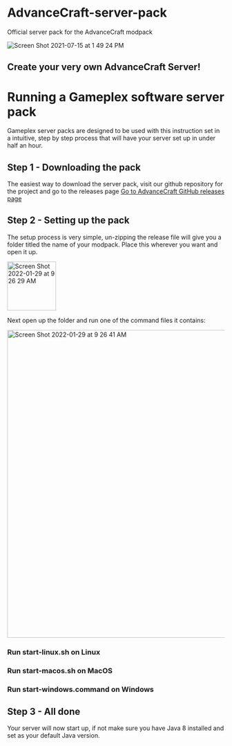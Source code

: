 # AdvanceCraft-server-pack
Official server pack for the AdvanceCraft modpack

![Screen Shot 2021-07-15 at 1 49 24 PM](https://repository-images.githubusercontent.com/443187997/9009c489-2d38-42d1-a595-d88bc2b53ec1)

## Create your very own AdvanceCraft Server!

# Running a Gameplex software server pack

Gameplex server packs are designed to be used with this instruction set in a intuitive, step by step process that will have your server set up in under half an hour.

## Step 1 - Downloading the pack

The easiest way to download the server pack, visit our github repository for the project and go to the releases page
[Go to AdvanceCraft GitHub releases page](https://github.com/Gameplex-Software/AdvanceCraft-server-pack/releases)

## Step 2 - Setting up the pack

The setup process is very simple, un-zipping the release file will give you a folder titled the name of your modpack. Place this wherever you want and open it up.

<img width="113" alt="Screen Shot 2022-01-29 at 9 26 29 AM" src="https://user-images.githubusercontent.com/34868944/151664653-c23734cf-58bc-40c9-8752-c71fe2770c75.png">



Next open up the folder and run one of the command files it contains:

<img width="711" alt="Screen Shot 2022-01-29 at 9 26 41 AM" src="https://user-images.githubusercontent.com/34868944/151664658-0b87af10-2654-48b8-ae4e-51c7dfaba3a6.png">



### Run start-linux.sh on Linux
### Run start-macos.sh on MacOS
### Run start-windows.command on Windows

## Step 3 - All done
Your server will now start up, if not make sure you have Java 8 installed and set as your default Java version.
